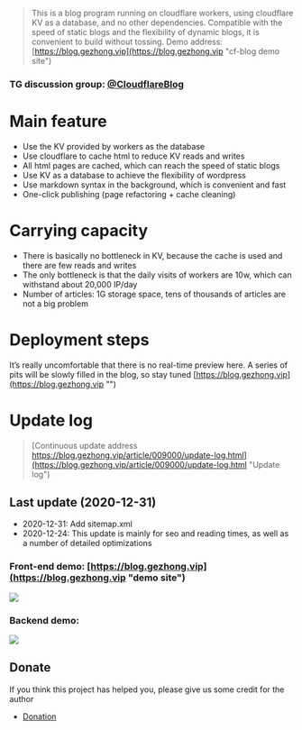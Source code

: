 > This is a blog program running on cloudflare workers, using cloudflare KV as a database, and no other dependencies.
Compatible with the speed of static blogs and the flexibility of dynamic blogs, it is convenient to build without tossing.
Demo address: [https://blog.gezhong.vip](https://blog.gezhong.vip "cf-blog demo site")
### TG discussion group: [@CloudflareBlog](https://t.me/cloudflareblog "")
# Main feature
* Use the KV provided by workers as the database
* Use cloudflare to cache html to reduce KV reads and writes
* All html pages are cached, which can reach the speed of static blogs
* Use KV as a database to achieve the flexibility of wordpress
* Use markdown syntax in the background, which is convenient and fast
* One-click publishing (page refactoring + cache cleaning)
# Carrying capacity
 * There is basically no bottleneck in KV, because the cache is used and there are few reads and writes
 * The only bottleneck is that the daily visits of workers are 10w, which can withstand about 20,000 IP/day
 * Number of articles: 1G storage space, tens of thousands of articles are not a big problem
# Deployment steps
 It’s really uncomfortable that there is no real-time preview here. A series of pits will be slowly filled in the blog, so stay tuned [https://blog.gezhong.vip](https://blog.gezhong.vip "")
# Update log
> [Continuous update address https://blog.gezhong.vip/article/009000/update-log.html](https://blog.gezhong.vip/article/009000/update-log.html "Update log")
 
## Last update (2020-12-31)
* 2020-12-31: Add sitemap.xml
* 2020-12-24: This update is mainly for seo and reading times, as well as a number of detailed optimizations
### Front-end demo: [https://blog.gezhong.vip](https://blog.gezhong.vip "demo site")
![](https://s3.ax1x.com/2020/12/22/rrP81S.png)
### Backend demo:
![](https://s3.ax1x.com/2020/12/22/rrAWrD.png)
## Donate
If you think this project has helped you, please give us some credit for the author
* [Donation](https://afdian.net/@zhaopp "Love Power Generation")
